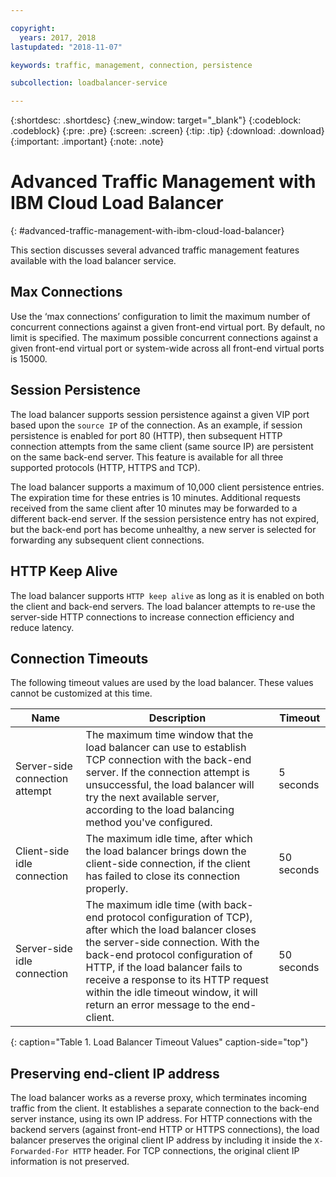 ```yaml
---

copyright:
  years: 2017, 2018
lastupdated: "2018-11-07"

keywords: traffic, management, connection, persistence

subcollection: loadbalancer-service

---
```


{:shortdesc: .shortdesc}
{:new_window: target="_blank"}
{:codeblock: .codeblock}
{:pre: .pre}
{:screen: .screen}
{:tip: .tip}
{:download: .download}
{:important: .important}
{:note: .note}

# Advanced Traffic Management with IBM Cloud Load Balancer
{: #advanced-traffic-management-with-ibm-cloud-load-balancer}

This section discusses several advanced traffic management features available with the load balancer service.

## Max Connections

Use the ‘max connections’ configuration to limit the maximum number of concurrent connections against a given front-end virtual port. By default, no limit is specified. The maximum possible concurrent connections against a given front-end virtual port or system-wide across all front-end virtual ports is 15000.  

## Session Persistence

The load balancer supports session persistence against a given VIP port based upon the `source IP` of the connection. As an example, if session persistence is enabled for port 80 (HTTP), then subsequent HTTP connection attempts from the same client (same source IP) are persistent on the same back-end server. This feature is available for all three supported protocols (HTTP, HTTPS and TCP).

The load balancer supports a maximum of 10,000 client persistence entries. The expiration time for these entries is 10 minutes. Additional requests received from the same client after 10 minutes may be forwarded to a different back-end server. If the session persistence entry has not expired, but the back-end port has become unhealthy, a new server is selected for forwarding any subsequent client connections.  

## HTTP Keep Alive
The load balancer supports `HTTP keep alive` as long as it is enabled on both the client and back-end servers. The load balancer attempts to re-use the server-side HTTP connections to increase connection efficiency and reduce latency.

## Connection Timeouts
The following timeout values are used by the load balancer. These values cannot be customized at this time.

| Name | Description | Timeout |                                                                                              
| ------------------------------------------ | --------------------------------------------------- | ------------------- |
| Server-side connection attempt    | The maximum time window that the load balancer can use to establish TCP connection with the back-end server. If the connection attempt is unsuccessful, the load balancer will try the next available server, according to the load balancing method you've configured. | 5 seconds   |
| Client-side idle connection  | The maximum idle time, after which the load balancer  brings down the client-side connection, if the client has failed to close its connection properly.| 50 seconds  |
| Server-side idle connection | The maximum idle time (with back-end protocol configuration of TCP), after which the load balancer closes the server-side connection. With the back-end protocol configuration of HTTP, if the load balancer fails to receive a response to its HTTP request within the idle timeout window, it will return an error message to the end-client.                                | 50 seconds |
{: caption="Table 1. Load Balancer Timeout Values" caption-side="top"}

## Preserving end-client IP address

The load balancer works as a reverse proxy, which terminates incoming traffic from the client. It establishes a separate connection to the back-end server instance, using its own IP address. For HTTP connections with the backend servers (against front-end HTTP or HTTPS connections), the load balancer preserves the original client IP address by including it inside the `X-Forwarded-For HTTP` header. For TCP connections, the original client IP information is not preserved.
